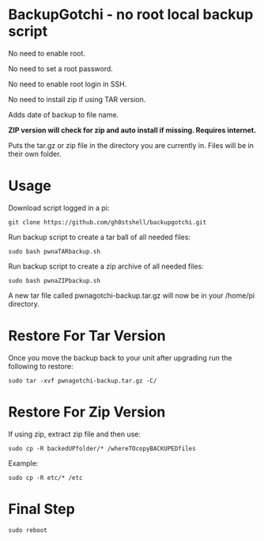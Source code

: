 # BackupGotchi - no root local backup script
No need to enable root.

No need to set a root password.

No need to enable root login in SSH.

No need to install zip if using TAR version.

Adds date of backup to file name.

**ZIP version will check for zip and auto install if missing. Requires internet.**

Puts the tar.gz or zip file in the directory you are currently in. Files will be in their own folder.

# Usage

Download script logged in a pi:
    
    git clone https://github.com/gh0stshell/backupgotchi.git

Run backup script to create a tar ball of all needed files:
    
    sudo bash pwnaTARbackup.sh
    
Run backup script to create a zip archive of all needed files:

    sudo bash pwnaZIPbackup.sh
    
A new tar file called pwnagotchi-backup.tar.gz will now be in your /home/pi directory.

# Restore For Tar Version

Once you move the backup back to your unit after upgrading run the following to restore:

    sudo tar -xvf pwnagotchi-backup.tar.gz -C/

# Restore For Zip Version

If using zip, extract zip file and then use:

    sudo cp -R backedUPfolder/* /whereTOcopyBACKUPEDfiles
   
Example:

    sudo cp -R etc/* /etc

# Final Step

    sudo reboot
